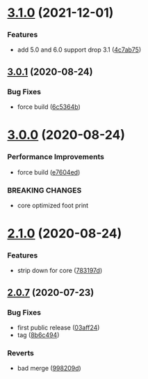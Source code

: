 # [3.1.0](https://github.com/cdotyone/Core.Logging/compare/v3.0.1...v3.1.0) (2021-12-01)


### Features

* add 5.0 and 6.0 support drop 3.1 ([4c7ab75](https://github.com/cdotyone/Core.Logging/commit/4c7ab75f6ee91798593106d3cd40e6891b9bc660))



## [3.0.1](https://github.com/cdotyone/Core.Logging/compare/v3.0.0...v3.0.1) (2020-08-24)


### Bug Fixes

* force build ([6c5364b](https://github.com/cdotyone/Core.Logging/commit/6c5364b53c79fde417c5e4675cd1275a91d4a621))



# [3.0.0](https://github.com/cdotyone/Core.Logging/compare/v2.1.0...v3.0.0) (2020-08-24)


### Performance Improvements

* force build ([e7604ed](https://github.com/cdotyone/Core.Logging/commit/e7604ed08be3adc05d64d684e10ef543aaf4cb33))


### BREAKING CHANGES

* core optimized foot print



# [2.1.0](https://github.com/cdotyone/Core.Logging/compare/v2.0.7...v2.1.0) (2020-08-24)


### Features

* strip down for core ([783197d](https://github.com/cdotyone/Core.Logging/commit/783197d8cc88842efea7a435c3491a6fc76c0454))



## [2.0.7](https://github.com/cdotyone/Core.Logging/compare/998209da2035673095f8eea10c7d4c671d585761...v2.0.7) (2020-07-23)


### Bug Fixes

* first public release ([03aff24](https://github.com/cdotyone/Core.Logging/commit/03aff24ea6dde808a32f351ad78546225fa93754))
* tag ([8b6c494](https://github.com/cdotyone/Core.Logging/commit/8b6c4941ffea4307ee8e526a8c8ff7074f0a69f3))


### Reverts

* bad merge ([998209d](https://github.com/cdotyone/Core.Logging/commit/998209da2035673095f8eea10c7d4c671d585761))



